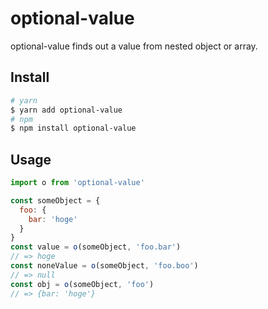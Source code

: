 # optional-value

optional-value finds out a value from nested object or array.

## Install

```bash
# yarn
$ yarn add optional-value
# npm
$ npm install optional-value
```

## Usage

```js
import o from 'optional-value'

const someObject = {
  foo: {
    bar: 'hoge'
  }
}
const value = o(someObject, 'foo.bar')
// => hoge
const noneValue = o(someObject, 'foo.boo')
// => null
const obj = o(someObject, 'foo')
// => {bar: 'hoge'}
```


